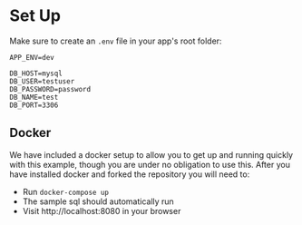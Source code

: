 # Set Up

Make sure to create an `.env` file in your app's root folder:

```
APP_ENV=dev

DB_HOST=mysql
DB_USER=testuser
DB_PASSWORD=password
DB_NAME=test
DB_PORT=3306
```

## Docker
We have included a docker setup to allow you to get up and running quickly with this example, though you are under no obligation to use this.  After you have installed docker and forked the repository you will need to:

* Run `docker-compose up`
* The sample sql should automatically run
* Visit http://localhost:8080 in your browser

